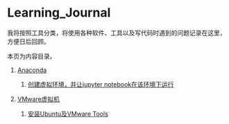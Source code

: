 # Learning_Journal
我将按照工具分类，将使用各种软件、工具以及写代码时遇到的问题记录在这里，方便日后回顾。

本页为内容目录。

1. [Anaconda](https://github.com/fyylvphy/Learning_Journal/tree/master/Anaconda)
   1. [创建虚拟环境，并让jupyter notebook在该环境下运行](https://github.com/fyylvphy/Learning_Journal/blob/master/Anaconda/%E5%88%9B%E5%BB%BA%E8%99%9A%E6%8B%9F%E7%8E%AF%E5%A2%83%EF%BC%8C%E5%B9%B6%E8%AE%A9jupyter%20notebook%E5%9C%A8%E8%AF%A5%E7%8E%AF%E5%A2%83%E4%B8%8B%E8%BF%90%E8%A1%8C.md)

2. [VMware虚拟机](https://github.com/fyylvphy/Learning_Journal/tree/master/VMware)
   1. [安装Ubuntu及VMware Tools](https://github.com/fyylvphy/Learning_Journal/blob/master/VMware/Installation%20of%20Ubuntu.md)
